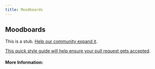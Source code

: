```yaml
---
title: Moodboards
---
```


## Moodboards

This is a stub. [Help our community expand it](https://github.com/freeCodeCamp/guide-articles/tree/master/articles/User-Experience-Design/Moodboards/index.md).

[This quick style guide will help ensure your pull request gets accepted](https://github.com/freeCodeCamp/guide-articles/blob/master/README.md).

<!-- The article goes here, in GitHub-flavored Markdown. Feel free to add YouTube videos, images, and CodePen/JSBin embeds  -->

#### More Information:
<!-- Please add any articles you think might be helpful to read before writing the article -->



